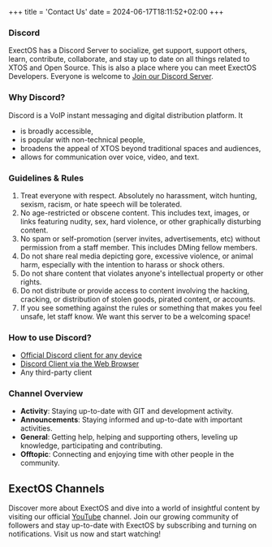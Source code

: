 +++
title = 'Contact Us'
date = 2024-06-17T18:11:52+02:00
+++
### Discord
ExectOS has a Discord Server to socialize, get support, support others, learn, contribute, collaborate, and stay up to
date on all things related to XTOS and Open Source. This is also a place where you can meet ExectOS Developers. Everyone
is welcome to [Join our Discord Server](https://discord.com/invite/zBzJ5qMGX7).

### Why Discord?
Discord is a VoIP instant messaging and digital distribution platform. It
 * is broadly accessible,
 * is popular with non-technical people,
 * broadens the appeal of XTOS beyond traditional spaces and audiences,
 * allows for communication over voice, video, and text.

### Guidelines & Rules
 1. Treat everyone with respect. Absolutely no harassment, witch hunting, sexism, racism, or hate speech will be tolerated.
 2. No age-restricted or obscene content. This includes text, images, or links featuring nudity, sex, hard violence, or
    other graphically disturbing content.
 3. No spam or self-promotion (server invites, advertisements, etc) without permission from a staff member. This includes
    DMing fellow members.
 4. Do not share real media depicting gore, excessive violence, or animal harm, especially with the intention to harass
    or shock others.
 5. Do not share content that violates anyone's intellectual property or other rights.
 6. Do not distribute or provide access to content involving the hacking, cracking, or distribution of stolen goods,
    pirated content, or accounts.
 7. If you see something against the rules or something that makes you feel unsafe, let staff know. We want this server
    to be a welcoming space!

### How to use Discord?
 * [Official Discord client for any device](https://discord.com/download)
 * [Discord Client via the Web Browser](https://discord.gg/)
 * Any third-party client

### Channel Overview
 * **Activity**: Staying up-to-date with GIT and development activity.
 * **Announcements**: Staying informed and up-to-date with important activities.
 * **General**: Getting help, helping and supporting others, leveling up knowledge, participating and contributing.
 * **Offtopic**: Connecting and enjoying time with other people in the community.

## ExectOS Channels
Discover more about ExectOS and dive into a world of insightful content by visiting our official
[YouTube](https://www.youtube.com/@XT-Sys-dg3yf) channel. Join our growing community of followers and stay up-to-date
with ExectOS by subscribing and turning on notifications. Visit us now and start watching!

